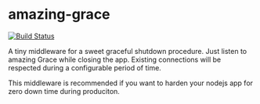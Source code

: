 # amazing-grace

[![Build Status](https://travis-ci.org/binarykitchen/amazing-grace.svg?branch=master)](https://travis-ci.org/binarykitchen/amazing-grace)

A tiny middleware for a sweet graceful shutdown procedure. Just listen to amazing Grace while closing the app. Existing connections will be respected during a configurable period of time.

This middleware is recommended if you want to harden your nodejs app for zero down time during produciton.
